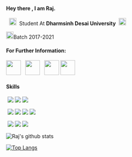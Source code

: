 #### Hey there , I am Raj.

<p>&nbsp;&nbsp;<img height="20" src="https://img.icons8.com/fluent/48/000000/student-male.png"/>&nbsp;&nbsp;Student At <b>Dharmsinh Desai University</b>&nbsp;&nbsp;<img height="20" src="https://img.icons8.com/color/48/000000/india.png"/></p>
<p><img height="20" src="https://img.icons8.com/fluent/48/000000/calendar.png"/>Batch 2017-2021</p>

#### For Further Information:
<p>
<a href="https://twitter.com/raj_5129"><img height="40" src="https://img.icons8.com/fluent/48/000000/twitter.png"></a>&nbsp;&nbsp;
<a href="https://www.instagram.com/raj_0512/"><img height="40" src="https://img.icons8.com/fluent/48/000000/instagram-new.png"></a>&nbsp;&nbsp;
<a href="https://www.linkedin.com/in/raj-panchal-825386191/"><img height="40" src="https://img.icons8.com/fluent/48/000000/linkedin.png"></a>
<a href="https://www.hackerrank.com/raj_5126"><img height="40" src="https://img.icons8.com/windows/32/000000/hackerrank.png"></a>
</p>

#### Skills
<p>&nbsp;<img src="https://img.shields.io/badge/Language-Python-green"/>&nbsp;<img src="https://img.shields.io/badge/Language-Java-blue"/>&nbsp;<img src="https://img.shields.io/badge/Language-C-orange"/></p>

<p>&nbsp;<img src="https://img.shields.io/badge/Technology-HTML%205-green"/>&nbsp;<img src="https://img.shields.io/badge/Technology-Bootstrap%204-red`"/>&nbsp;<img src="https://img.shields.io/badge/Technology-NodeJS-yellowgreen"/>&nbsp;<img src="https://img.shields.io/badge/Technology-Data%20Visualization%20With%20Python-blue"/></p>

<p>&nbsp;<img src="https://img.shields.io/badge/Tool-Scikit--learn-yellow"/>&nbsp;<img src="https://img.shields.io/badge/Tool-Matplotlib-brightgreen">&nbsp;<img src="https://img.shields.io/badge/Tool-Tensorflow-orange"></p>

![Raj's github stats](https://github-readme-stats.vercel.app/api?username=raj5126&show_icons=true&theme=radical)

[![Top Langs](https://github-readme-stats.vercel.app/api/top-langs/?username=raj5126&layout=compact)](https://github.com/raj5126/github-readme-stats)

